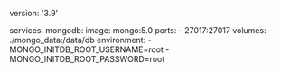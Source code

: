 version: '3.9'

services:
  mongodb:
    image: mongo:5.0
    ports:
      - 27017:27017
    volumes:
      - ./mongo_data:/data/db
    environment:
      - MONGO_INITDB_ROOT_USERNAME=root
      - MONGO_INITDB_ROOT_PASSWORD=root